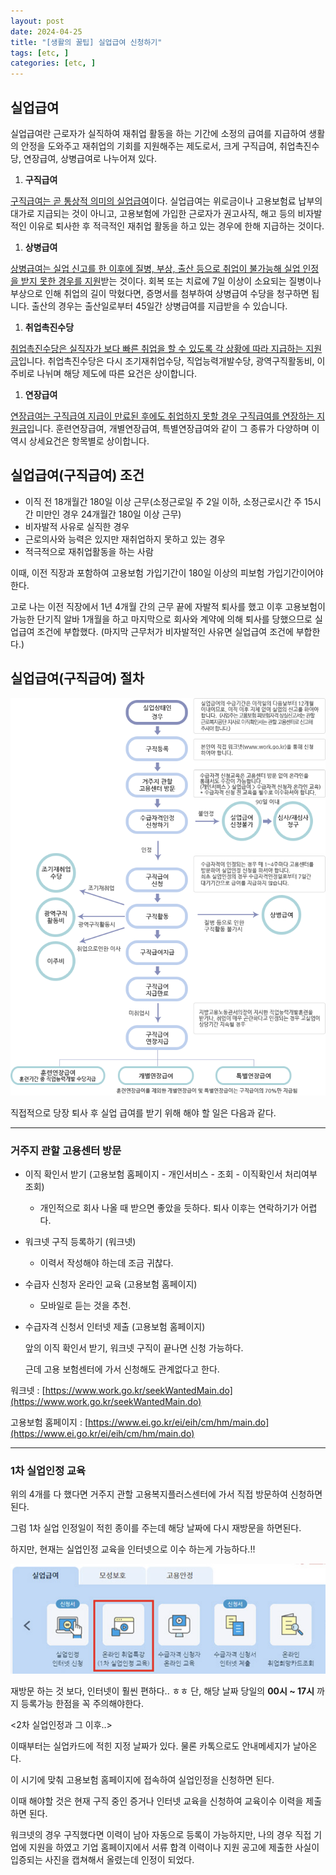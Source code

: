 ```yaml
---
layout: post
date: 2024-04-25
title: "[생활의 꿀팁] 실업급여 신청하기"
tags: [etc, ]
categories: [etc, ]
---
```




## 실업급여


실업급여란 근로자가 실직하여 재취업 활동을 하는 기간에 소정의 급여를 지급하여 생활의 안정을 도와주고 재취업의 기회를 지원해주는 제도로서, 크게 구직급여, 취업촉진수당, 연장급여, 상병급여로 나누어져 있다.

1. **구직급여**

<u>구직급여는 곧 통상적 의미의 실업급여</u>이다. 실업급여는 위로금이나 고용보험료 납부의 대가로 지급되는 것이 아니고, 고용보험에 가입한 근로자가 권고사직, 해고 등의 비자발적인 이유로 퇴사한 후 적극적인 재취업 활동을 하고 있는 경우에 한해 지급하는 것이다.

1. **상병급여**

<u>상병급여는 실업 신고를 한 이후에 질병, 부상, 출산 등으로 취업이 불가능해 실업 인정을 받지 못한 경우를 지원</u>받는 것이다. 회복 또는 치료에 7일 이상이 소요되는 질병이나 부상으로 인해 취업의 길이 막혔다면, 증명서를 첨부하여 상병급여 수당을 청구하면 됩니다. 출산의 경우는 출산일로부터 45일간 상병급여를 지급받을 수 있습니다.

1. **취업촉진수당**

<u>취업촉진수당은 실직자가 보다 빠른 취업을 할 수 있도록 각 상황에 따라 지급하는 지원금</u>입니다. 취업촉진수당은 다시 조기재취업수당, 직업능력개발수당, 광역구직활동비, 이주비로 나뉘며 해당 제도에 따른 요건은 상이합니다.

1. **연장급여**

<u>연장급여는 구직급여 지급이 만료된 후에도 취업하지 못할 경우 구직급여를 연장하는 지원금</u>입니다. 훈련연장급여, 개별연장급여, 특별연장급여와 같이 그 종류가 다양하며 이 역시 상세요건은 항목별로 상이합니다.



## 실업급여(구직급여) 조건

- 이직 전 18개월간 180일 이상 근무(소정근로일 주 2일 이하, 소정근로시간 주 15시간 미만인 경우 24개월간 180일 이상 근무)
- 비자발적 사유로 실직한 경우
- 근로의사와 능력은 있지만 재취업하지 못하고 있는 경우
- 적극적으로 재취업활동을 하는 사람

이때, 이전 직장과 포함하여 고용보험 가입기간이 180일 이상의 피보험 가입기간이어야 한다.


고로 나는 이전 직장에서 1년 4개월 간의 근무 끝에 자발적 퇴사를 했고 이후 고용보험이 가능한 단기직 알바 1개월을 하고 마지막으로 회사와 계약에 의해 퇴사를 당했으므로 실업급여 조건에 부합했다. (마지막 근무처가 비자발적인 사유면 실업급여 조건에 부합한다.)



## 실업급여(구직급여) 절차


![0](/assets/img/2024-04-25-[생활의-꿀팁]-실업급여-신청하기.md/0.png)


직접적으로 당장 퇴사 후 실업 급여를 받기 위해 해야 할 일은 다음과 같다.


---



### 거주지 관할 고용센터 방문

- 이직 확인서 받기 (고용보험 홈페이지 - 개인서비스 - 조회 - 이직확인서 처리여부 조회)
	- 개인적으로 회사 나올 때 받으면 좋았을 듯하다. 퇴사 이후는 연락하기가 어렵다.
- 워크넷 구직 등록하기 (워크넷)
	- 이력서 작성해야 하는데 조금 귀찮다.
- 수급자 신청자 온라인 교육 (고용보험 홈페이지)
	- 모바일로 듣는 것을 추천.
- 수급자격 신청서 인터넷 제출 (고용보험 홈페이지)

	앞의 이직 확인서 받기, 워크넷 구직이 끝나면 신청 가능하다.


	근데 고용 보험센터에 가서 신청해도 관계없다고 한다. 


워크넷 : [https://www.work.go.kr/seekWantedMain.do](https://www.work.go.kr/seekWantedMain.do)


고용보험 홈페이지 : [https://www.ei.go.kr/ei/eih/cm/hm/main.do](https://www.ei.go.kr/ei/eih/cm/hm/main.do)


---



### 1차 실업인정 교육


위의 4개를 다 했다면 거주지 관할 고용복지플러스센터에 가서 직접 방문하여 신청하면 된다.


그럼 1차 실업 인정일이 적힌 종이를 주는데 해당 날짜에 다시 재방문을 하면된다.


하지만, 현재는 실업인정 교육을 인터넷으로 이수 하는게 가능하다.!!


![1](/assets/img/2024-04-25-[생활의-꿀팁]-실업급여-신청하기.md/1.png)


재방문 하는 것 보다, 인터넷이 훨씬 편하다.. ㅎㅎ 단, 해당 날짜 당일의 **00시 ~ 17시** 까지 등록가능 한점을 꼭 주의해야한다.


<2차 실업인정과 그 이후..>


이때부터는 실업카드에 적힌 지정 날짜가 있다. 물론 카톡으로도 안내메세지가 날아온다.


이 시기에 맞춰 고용보험 홈페이지에 접속하여 실업인정을 신청하면 된다.


이때 해야할 것은 현재 구직 중인 증거나 인터넷 교육을 신청하여 교육이수 이력을 제출하면 된다.


워크넷의 경우 구직했다면 이력이 남아 자동으로 등록이 가능하지만, 나의 경우 직접 기업에 지원을 하였고 기업 홈페이지에서 서류 합격 이력이나 지원 공고에 제출한 사실이 입증되는 사진을 캡쳐해서 올렸는데 인정이 되었다.

